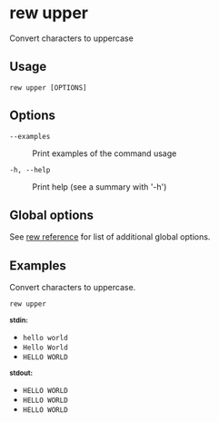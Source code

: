 # rew upper

Convert characters to uppercase

## Usage

```
rew upper [OPTIONS]
```

## Options

<dl>

<dt><code>--examples</code></dt>
<dd>

Print examples of the command usage
</dd>

<dt><code>-h, --help</code></dt>
<dd>

Print help (see a summary with '-h')
</dd>
</dl>

## Global options

See [rew reference](rew.md#global-options) for list of additional global options.

## Examples

Convert characters to uppercase.

```sh
rew upper
```

<div class="example-io">
<div class="example-io-stream">
<small><b>stdin:</b></small>
<ul>
<li><code>hello world</code></li>
<li><code>Hello World</code></li>
<li><code>HELLO WORLD</code></li>
</ul>
</div>
<div class="example-io-stream">
<small><b>stdout:</b></small>
<ul>
<li><code>HELLO WORLD</code></li>
<li><code>HELLO WORLD</code></li>
<li><code>HELLO WORLD</code></li>
</ul>
</div>
</div>
